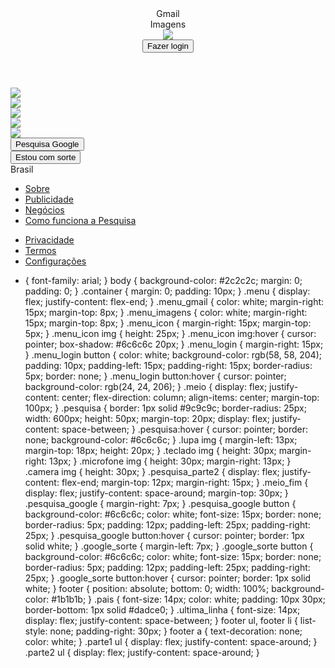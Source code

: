 <!DOCTYPE html>
<html>
    <head>
        <meta charset="UTF-8">
        <meta name="viewport" content="width=device-width, initial-scale=1.0">
        <link rel="stylesheet" href="exercicio4.css">
    </head>
<body>
<div class="container">
    <header>
        <nav>
            <div class="menu">
                <div class="menu_gmail">
                    Gmail
                </div>
                <div class="menu_imagens">
                    Imagens
                </div>
                <div class="menu_icon">
                   <img src="https://icon-library.com/images/app-menu-icon/app-menu-icon-10.jpg">
                </div>
                <div class="menu_login">
                    <button>Fazer login</button>
                </div>
        </nav>
    </header>
    </div>
    <div class="meio">
        <div class="image">
            <img src="images/google.png">
        </div>
        <div class="pesquisa">
                <div class="pesquisa_parte1">
            <div class="lupa">
                <img src="images/google_lupa.png">
            </div>
            </div>
            <div class="pesquisa_parte2">
            <div class="teclado">
                <img src="images/google_teclado.png">
            </div>
            <div class="microfone">
                <img src="images/google_microfone.png">
            </div>
            <div class="camera">
                <img src="images/google_camera.png">
            </div>
            </div>
        </div>
        <div class="meio_fim">
            <div class="pesquisa_google">
            <button class="button_pesquisa">Pesquisa Google</button>
        </div>
            <div class="google_sorte">
                <button class="button_sorte">Estou com sorte</button>
            </div>
        </div>
    </div>
        <footer class="footer">
                <div class="pais">
                    Brasil
                </div>
                <div class="ultima_linha">
                    <div class="parte1">
                        <ul>
                            <li><a href="">Sobre</a></li>
                            <li><a href="">Publicidade</a></li>
                            <li><a href="">Negócios</a></li>
                            <li><a href="">Como funciona a Pesquisa</a></li>
                        </ul>
                    </div>
                    <div class="parte2">
                        <ul>
                            <li><a href="">Privacidade</a></li>
                            <li><a href="">Termos</a></li>
                            <li><a href="">Configurações</a></li>
                        </ul>
                    </div>
                </div>
            </div>
        </footer>
</div>



</body>    
</html>


* {
    font-family: arial;
}
body {
    background-color: #2c2c2c;
    margin: 0;
    padding: 0;
}
.container {
    margin: 0;
    padding: 10px;
}
.menu {
    display: flex;
    justify-content: flex-end;
}
.menu_gmail {
    color: white;
    margin-right: 15px;
    margin-top: 8px;
}
.menu_imagens {
    color: white;
    margin-right: 15px;
    margin-top: 8px;
}
.menu_icon {
    margin-right: 15px;
    margin-top: 5px;
}
.menu_icon img {
    height: 25px;
}
.menu_icon img:hover {
    cursor: pointer;
    box-shadow: #6c6c6c 20px;
}
.menu_login {
    margin-right: 15px;
}
.menu_login button {
    color: white;
    background-color: rgb(58, 58, 204);
    padding: 10px;
    padding-left: 15px;
    padding-right: 15px;
    border-radius: 5px;
    border: none;
}
.menu_login button:hover {
    cursor: pointer;
    background-color: rgb(24, 24, 206);
}
.meio {
    display: flex;
    justify-content: center;
    flex-direction: column;
    align-items: center;
    margin-top: 100px;
}
.pesquisa {
    border: 1px solid #9c9c9c;
    border-radius: 25px;
    width: 600px;
    height: 50px;
    margin-top: 20px;
    display: flex;
    justify-content: space-between;
}
.pesquisa:hover {
    cursor: pointer;
    border: none;
    background-color: #6c6c6c;
}
.lupa img {
    margin-left: 13px;
    margin-top: 18px;
    height: 20px;
}
.teclado img {
    height: 30px;
    margin-right: 13px;
}
.microfone img {
    height: 30px;
    margin-right: 13px;
}
.camera img {
    height: 30px;
}
.pesquisa_parte2 {
    display: flex;
    justify-content: flex-end;
    margin-top: 12px;
    margin-right: 15px;
}
.meio_fim {
    display: flex;
    justify-content: space-around;
    margin-top: 30px;
}
.pesquisa_google {
margin-right: 7px;
}
.pesquisa_google button {
    background-color: #6c6c6c;
    color: white;
    font-size: 15px;
    border: none;
    border-radius: 5px;
    padding: 12px;
    padding-left: 25px;
    padding-right: 25px;
}
.pesquisa_google button:hover {
    cursor: pointer;
    border: 1px solid white;
}
.google_sorte {
    margin-left: 7px;
}
.google_sorte button {
    background-color: #6c6c6c;
    color: white;
    font-size: 15px;
    border: none;
    border-radius: 5px;
    padding: 12px;
    padding-left: 25px;
    padding-right: 25px;
}
.google_sorte button:hover {
    cursor: pointer;
    border: 1px solid white;
}
footer {
    position: absolute;
    bottom: 0;
    width: 100%;
    background-color: #1b1b1b;
}
.pais {
    font-size: 14px;
    color: white;
    padding: 10px 30px;
    border-bottom: 1px solid #dadce0;
}
.ultima_linha {
    font-size: 14px;
    display: flex;
    justify-content: space-between;
}
footer ul, footer li {
    list-style: none;
    padding-right: 30px;
}
footer a {
    text-decoration: none;
    color: white;
}
.parte1 ul {
    display: flex;
    justify-content: space-around;
}
.parte2 ul {
    display: flex;
    justify-content: space-around;
}
